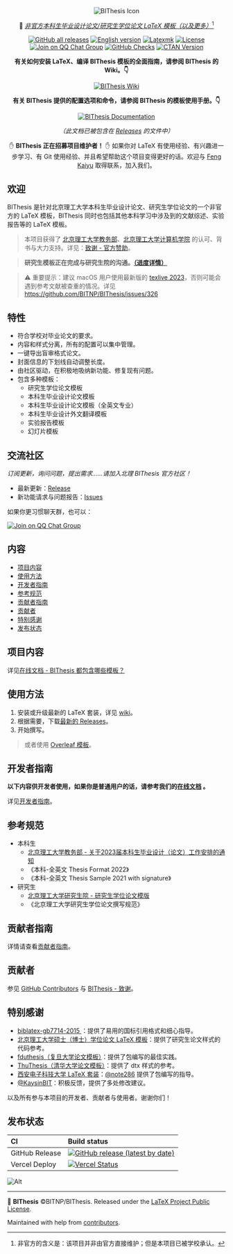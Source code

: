 <!-- This file should not be packed into bithesis.zip. -->

<div align="center">
  <img src="./assets/bithesis_icon.svg" alt="BIThesis Icon">

📖 [_非官方本科生毕业设计论文/研究生学位论文 LaTeX 模板（以及更多）_](https://bithesis.bitnp.net)[^1]

[![GitHub all releases](https://img.shields.io/github/downloads/BITNP/BIThesis/total)](https://tooomm.github.io/github-release-stats/?username=BITNP&repository=BIThesis)
[![English version](./assets/english.svg)](./README-bithesis.md)
[![Latexmk](https://badgen.net/badge/compiler/latexmk/blue)](https://mg.readthedocs.io/latexmk.html)
[![License](https://badgen.net/github/license/BITNP/BIThesis?color=008080&labelColor=2b2b2b)](./LICENSE)
[![Join on QQ Chat Group](https://img.shields.io/badge/QQ%E7%BE%A4-737548118-green)](https://jq.qq.com/?_wv=1027&k=KYDrmS5z)
[![GitHub Checks](https://badgen.net/github/checks/BITNP/BIThesis)](https://github.com/BITNP/BIThesis/actions)
[![CTAN Version](https://badgen.net/ctan/v/bithesis)](https://www.ctan.org/pkg/bithesis)

**有关如何安装 LaTeX、编译 BIThesis 模板的全面指南，请参阅 BIThesis 的 Wiki。👇**

[![BIThesis Wiki](https://img.shields.io/badge/BIThesis-Wiki-009944?logo=wikipedia&labelColor=2b2b2b&style=for-the-badge)][wiki]

**有关 BIThesis 提供的配置选项和命令，请参阅 BIThesis 的模板使用手册。👇**

[![BIThesis Documentation](https://img.shields.io/badge/bithesis-Documentation-008080?logo=LaTeX&labelColor=2b2b2b&style=for-the-badge)](http://mirrors.ctan.org/macros/unicodetex/latex/bithesis/bithesis.pdf)

_（此文档已被包含在 [Releases][releases] 的文件中）_

</div>

<div align="center">

:raised_hand: **BIThesis 正在招募项目维护者！** :raised_hand: 如果你对 LaTeX 有使用经验、有兴趣进一步学习、有 Git 使用经验、并且希望帮助这个项目变得更好的话。欢迎与 [Feng Kaiyu](https://github.com/fky2015) 取得联系，加入我们。

</div>

<h2>欢迎</h2>

BIThesis 是针对北京理工大学本科生毕业设计论文、研究生学位论文的一个非官方的 LaTeX 模板，BIThesis 同时也包括其他本科学习中涉及到的文献综述、实验报告等的 LaTeX 模板。

> 本项目获得了 [北京理工大学教务部](http://jwb.bit.edu.cn/)、[北京理工大学计算机学院](http://cs.bit.edu.cn/) 的认可、背书与大力支持。详见：[致谢 - 官方赞助](https://bithesis.bitnp.net/guide/acknowledgements.html#%E5%AE%98%E6%96%B9%E8%B5%9E%E5%8A%A9-official-sponsors)。

> **研究生模板正在完成与研究生院的沟通。[__（进度详情）__](https://github.com/BITNP/BIThesis/issues/163)**

> :warning: 重要提示：建议 macOS 用户使用最新版的 [texlive 2023](https://www.tug.org/mactex/mactex-download.html)，否则可能会遇到参考文献被查重的情况。详见 https://github.com/BITNP/BIThesis/issues/326

<h2>特性</h2>

- 符合学校对毕业论文的要求。
- 内容和样式分离，所有的配置可以集中管理。
- 一键导出盲审格式论文。
- 封面信息的下划线自动调整长度。
- 由社区驱动，在积极地吸纳新功能、修复现有问题。
- 包含多种模板：
  - 研究生学位论文模板
  - 本科生毕业设计论文模板
  - 本科生毕业设计论文模板（全英文专业）
  - 本科生毕业设计外文翻译模板
  - 实验报告模板
  - 幻灯片模板

<h2>交流社区</h2>

_订阅更新，询问问题，提出需求……请加入北理 BIThesis 官方社区！_

- 最新更新：[Release](https://github.com/BITNP/BIThesis/releases)
- 新功能请求与问题报告：[Issues](https://github.com/BITNP/BIThesis/issues)

如果你更习惯聊天群，也可以：

[![Join on QQ Chat Group](https://img.shields.io/badge/QQ%E7%BE%A4-737548118-green)](https://jq.qq.com/?_wv=1027&k=KYDrmS5z)


<h2>内容</h2>

- [项目内容](#项目内容)
- [使用方法](#使用方法)
- [开发者指南](#开发者指南)
- [参考规范](#参考规范)
- [贡献者指南](#贡献者指南)
- [贡献者](#贡献者)
- [特别感谢](#特别感谢)
- [发布状态](#发布状态)

## 项目内容

详见[在线文档 - BIThesis 都包含哪些模板？](https://bithesis.bitnp.net/guide/preface.html#q-bithesis-%E9%83%BD%E5%8C%85%E5%90%AB%E5%93%AA%E4%BA%9B%E6%A8%A1%E6%9D%BF)

## 使用方法

1. 安装或升级最新的 LaTeX 套装，详见 [wiki](https://bithesis.bitnp.net/guide/getting-started.html)。
2. 根据需要，下载[最新的 Releases](https://github.com/BITNP/BIThesis/releases/latest)。
3. 开始撰写。

>  或者使用 [Overleaf 模板](https://bithesis.bitnp.net/guide/preface.html#q-bithesis-%E9%83%BD%E5%8C%85%E5%90%AB%E5%93%AA%E4%BA%9B%E6%A8%A1%E6%9D%BF)。

## 开发者指南

**以下内容供开发者使用，如果你是普通用户的话，请参考我们的[在线文档][wiki] 。**

详见[开发者指南](./DEVELOPMENT.md)。

## 参考规范

- 本科生
  - [北京理工大学教务部 - 关于2023届本科生毕业设计（论文）工作安排的通知](https://jwb.bit.edu.cn//tzgg/9b6fd5d2adda4185bafe988347225292.htm) 
  - 《本科-全英文 Thesis Format 2022》
  - 《本科-全英文 Thesis Sample 2021 with signature》
- 研究生
  - [北京理工大学研究生院 - 研究生学位论文模版](https://grd.bit.edu.cn/xwgz/xwgz2/wjxz_xwgz/b119746.htm) 
  - 《北京理工大学研究生学位论文撰写规范》

## 贡献者指南

详情请查看[贡献者指南](./contributing-zh.md)。

## 贡献者

参见 [GitHub Contributors](https://github.com/BITNP/BIThesis/graphs/contributors) 与 [BIThesis - 致谢](https://bithesis.bitnp.net/guide/acknowledgements.html)。

## 特别感谢

- [biblatex-gb7714-2015 ](https://github.com/hushidong/biblatex-gb7714-2015)：提供了易用的国标引用格式和细心指导。
- [北京理工大学硕士（博士）学位论文 LaTeX 模板](https://github.com/BIT-thesis/LaTeX-template)：提供了研究生论文样式的代码参考。
- [fduthesis（复旦大学论文模板）](https://github.com/stone-zeng/fduthesis)：提供了包编写的最佳实践。
- [ThuThesis（清华大学论文模板）](https://github.com/tuna/thuthesis)：提供了 dtx 样式的参考。
- [西安电子科技大学 LaTeX 套装](https://github.com/note286/xduts)：[@note286](https://github.com/note286) 提供了包编写的指导。
- [@KaysinBIT](https://github.com/KaysinBIT)：积极反馈，提供了多处修改建议。

以及所有参与本项目的开发者、贡献者与使用者。谢谢你们！

## 发布状态

| CI             | Build status                                                                                                                                                                              |
| :------------- | :---------------------------------------------------------------------------------------------------------------------------------------------------------------------------------------- |
| GitHub Release | [![GitHub release (latest by date)](https://img.shields.io/github/v/release/BITNP/BIThesis?style=flat-square)][releases]                                |
| Vercel Deploy | [![Vercel Status](https://img.shields.io/github/deployments/fky2015/BIThesis-wiki/production?label=vercel&style=flat-square)](https://vercel.com/fkynjyq/bithesis-wiki/deployments)               |


![Alt](https://repobeats.axiom.co/api/embed/ab8b841962ee6e9bcf77a228815534b7a35fbbe9.svg "Repobeats analytics image")

---

📖 **BIThesis** ©BITNP/BIThesis. Released under the [LaTeX Project Public License](LICENSE).

Maintained with help from [contributors](https://github.com/BITNP/BIThesis/graphs/contributors).

[releases]: https://github.com/BITNP/BIThesis/releases/latest
[wiki]: https://bithesis.bitnp.net

[^1]: 非官方的含义是：该项目并非由官方直接维护；但是本项目已被学校承认。
